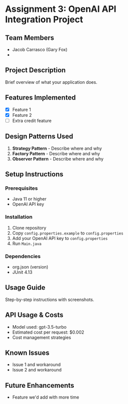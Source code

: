 # Assignment 3: OpenAI API Integration Project

## Team Members
- Jacob Carrasco (Gary Fox)
- 

## Project Description
Brief overview of what your application does.

## Features Implemented
- [x] Feature 1
- [x] Feature 2
- [ ] Extra credit feature

## Design Patterns Used
1. **Strategy Pattern** - Describe where and why
2. **Factory Pattern** - Describe where and why
3. **Observer Pattern** - Describe where and why

## Setup Instructions

### Prerequisites
- Java 11 or higher
- OpenAI API key

### Installation
1. Clone repository
2. Copy `config.properties.example` to `config.properties`
3. Add your OpenAI API key to `config.properties`
4. Run `Main.java`

### Dependencies
- org.json (version)
- JUnit 4.13

## Usage Guide
Step-by-step instructions with screenshots.

## API Usage & Costs
- Model used: gpt-3.5-turbo
- Estimated cost per request: $0.002
- Cost management strategies

## Known Issues
- Issue 1 and workaround
- Issue 2 and workaround

## Future Enhancements
- Feature we'd add with more time
